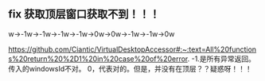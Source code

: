
## fix 获取顶层窗口获取不到！！！
w->-1w->-1w->-1w->-1w->0w->0w->-1w->-1w->0w

https://github.com/Ciantic/VirtualDesktopAccessor#:~:text=All%20functions%20return%20%2D1%20in%20case%20of%20error.
-1.是所有异常返回。传入的windowsId不对。
0，代表对的。但是，并没有在顶层？？疑惑呀！！！